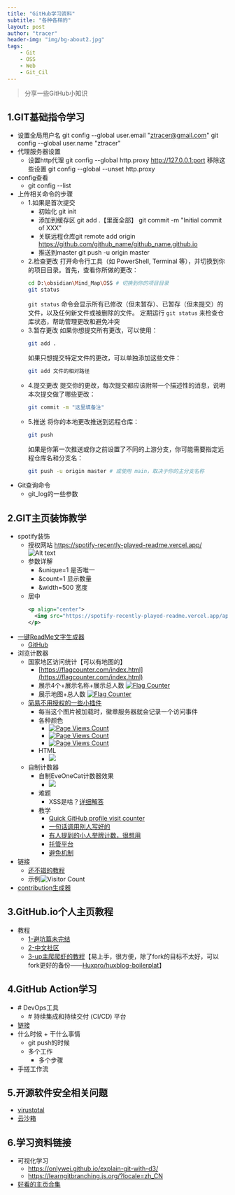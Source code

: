 ```yaml
---
title: "GitHub学习资料"
subtitle: "各种各样的"
layout: post
author: "tracer"
header-img: "img/bg-about2.jpg"
tags:
    - Git
    - OSS
    - Web
    - Git_Cil
---
```


>分享一些GitHub小知识

## 1.GIT基础指令学习
- 设置全局用户名
   git config --global user.email "ztracer@gmail.com"
   git config --global user.name "ztracer"
- 代理服务器设置
    - 设置http代理 git config --global http.proxy http://127.0.0.1:port
       移除这些设置 git config --global --unset http.proxy
- config查看
    - git config --list
- 上传相关命令的步骤
    - 1.如果是首次提交
        - 初始化
           git init
        - 添加到缓存区
           git add .【里面全部】
           git commit -m "Initial commit of XXX"
        - 关联远程仓库git remote add origin https://github.com/github_name/github_name.github.io
        - 推送到master
           git push -u origin master
    - 2.检查更改 
        打开命令行工具（如 PowerShell, Terminal 等），并切换到你的项目目录。首先，查看你所做的更改：
        ```bash
        cd D:\obsidian\Mind_Map\OSS # 切换到你的项目目录
        git status
        ```
        `git status` 命令会显示所有已修改（但未暂存）、已暂存（但未提交）的文件，以及任何新文件或被删除的文件。
        定期运行 `git status` 来检查仓库状态，帮助管理更改和避免冲突
    - 3.暂存更改
        如果你想提交所有更改，可以使用：
        ```bash
        git add .
        ```
        如果只想提交特定文件的更改，可以单独添加这些文件：
        ```bash
        git add 文件的相对路径
        ```
    - 4.提交更改 
        提交你的更改，每次提交都应该附带一个描述性的消息，说明本次提交做了哪些更改：
        ```bash
        git commit -m "这里填备注"
        ```
    - 5.推送
        将你的本地更改推送到远程仓库：
        ```bash
        git push
        ```
        如果是你第一次推送或你之前设置了不同的上游分支，你可能需要指定远程仓库名和分支名：
        ```bash
        git push -u origin master # 或使用 main，取决于你的主分支名称
        ```
- Git查询命令
    - git_log的一些参数

## 2.GIT主页装饰教学
- spotify装饰
    - 授权网站
       https://spotify-recently-played-readme.vercel.app/
        ![Alt text](https://spotify-recently-played-readme.vercel.app/api?user=31ruraug2cuif4m5trw7fe5x2im4&count=1&width=500)
    - 参数详解
        - &unique=1 是否唯一
        - &count=1 显示数量
        - &width=500 宽度
    - 居中
        ```xml
        <p align="center">
          <img src="https://spotify-recently-played-readme.vercel.app/api?user=31ruraug2cuif4m5trw7fe5x2im4&count=1&width=700" alt="My Spotify">
        </p>
        ```
- [一键ReadMe文字生成器](https://rahuldkjain.github.io/gh-profile-readme-generator/)
    - [GitHub](https://github.com/rahuldkjain/github-profile-readme-generator)
- 浏览计数器
    - 国家地区访问统计【可以有地图的】 
        - [https://flagcounter.com/index.html](https://flagcounter.com/index.html)
        - 展示4个+展示名称+展示总人数
           <a href="http://s01.flagcounter.com/more/Rd"><img src="https://s01.flagcounter.com/count2/Rd/bg_FFFFFF/txt_000000/border_CCCCCC/columns_2/maxflags_6/viewers_0/labels_1/pageviews_1/flags_0/percent_0/" alt="Flag Counter" border="0"></a>
        - 展示地图+总人数
           <a href="https://info.flagcounter.com/cZwD"><img src="https://s01.flagcounter.com/map/cZwD/size_l/txt_000000/border_CCCCCC/pageviews_1/viewers_0/flags_0/" alt="Flag Counter" border="0"></a>
    - [简易不用授权的一些小插件](https://badges.toozhao.com/)
        - 每当这个图片被加载时，徽章服务器就会记录一个访问事件
        - 各种颜色
            - [![Page Views Count](https://badges.toozhao.com/badges/01HVGJA34B7K22N870GPCZ9JRS/green.svg)](https://badges.toozhao.com/stats/01HVGJA34B7K22N870GPCZ9JRS "Get your own page views count badge on badges.toozhao.com")
            - [![Page Views Count](https://badges.toozhao.com/badges/01HVGHT7MRTM1XT68SBHSPAHB0/blue.svg)](https://badges.toozhao.com/stats/01HVGHT7MRTM1XT68SBHSPAHB0 "Get your own page views count badge on badges.toozhao.com")
            - [![Page Views Count](https://badges.toozhao.com/badges/01HVGHT7MRTM1XT68SBHSPAHB0/orange.svg)](https://badges.toozhao.com/stats/01HVGHT7MRTM1XT68SBHSPAHB0 "Get your own page views count badge on badges.toozhao.com")
        - HTML
            - <img src="https://badges.toozhao.com/badges/01HVGHT7MRTM1XT68SBHSPAHB0/orange.svg" />
    - 自制计数器
        - 自制EveOneCat计数器效果
            - ![](https://pleasant-plastic-curiosity.glitch.me/counter)
        - 难题
            - XSS是啥？[详细解答](https://stackoverflow.com/questions/50588574/embed-github-rendered-md-page-as-iframe)
        - 教学
            - [Quick GitHub profile visit counter](https://dev.to/ryanlanciaux/quick-github-profile-visit-counter-14en)
            - [一句话调用别人写好的](https://dev.to/ryanlanciaux/visitor-count-on-your-github-profile-with-one-line-of-markdown-593g)
            - [有人提到的小人举牌计数，很想用](https://blog.csdn.net/ZedTorpex/article/details/109064734)
            - [托管平台](https://glitch.com/)
            - [避免机制](https://rushter.com/blog/github-profile-markdown/)
- 链接 
    - [还不错的教程](https://cloud.tencent.com/developer/article/1866501)
    - 示例![Visitor Count](https://profile-counter.glitch.me/ztracer/count.svg)
- [contribution生成器](https://github-readme-streak-stats.herokuapp.com/demo/)

## 3.GitHub.io个人主页教程
- 教程
    - [1-避坑篇未完结](https://zhuanlan.zhihu.com/p/641525444)
    - [2-中文社区](https://www.github-zh.com/getting-started/github-pages)
    - [3-up主爬爬虾的教程](https://www.bilibili.com/video/BV12H4y1N7Q4)【易上手，很方便，除了fork的目标不太好，可以fork更好的备份——[Huxpro/huxblog-boilerplat](https://github.com/Huxpro/huxblog-boilerplate)】
       

## 4.GitHub Action学习
- \# DevOps工具
    - \# 持续集成和持续交付 (CI/CD) 平台
- [链接](https://www.bilibili.com/video/BV1aT421y7Ar)
- 什么时候 + 干什么事情
    - git push的时候
    - 多个工作
        - 多个步骤
- 手搓工作流

## 5.开源软件安全相关问题
- [virustotal](https://www.virustotal.com/gui/home/upload)
- [云沙箱](https://s.threatbook.com/)

## 6.学习资料链接 
- 可视化学习
    - https://onlywei.github.io/explain-git-with-d3/
    - https://learngitbranching.js.org/?locale=zh_CN
- [好看的主页合集](https://github.com/kautukkundan/Awesome-Profile-README-templates)